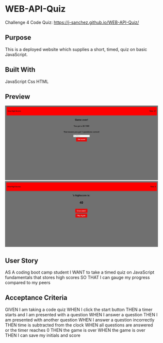 # WEB-API-Quiz
Challenge 4 Code Quiz: https://j-sanchez.github.io/WEB-API-Quiz/
## Purpose 
This is a deployed website which supplies a short, timed, quiz on basic JavaScript.
## Built With
JavaScript
Css
HTML
## Preview
![alt_preview](assets/images/Quiz.jpg)
![alt_preview](assets/images/highscore.jpg)
## User Story
AS A coding boot camp student
I WANT to take a timed quiz on JavaScript fundamentals that stores high scores
SO THAT I can gauge my progress compared to my peers
## Acceptance Criteria 
GIVEN I am taking a code quiz
WHEN I click the start button
THEN a timer starts and I am presented with a question
WHEN I answer a question
THEN I am presented with another question
WHEN I answer a question incorrectly
THEN time is subtracted from the clock
WHEN all questions are answered or the timer reaches 0
THEN the game is over
WHEN the game is over
THEN I can save my initials and score
